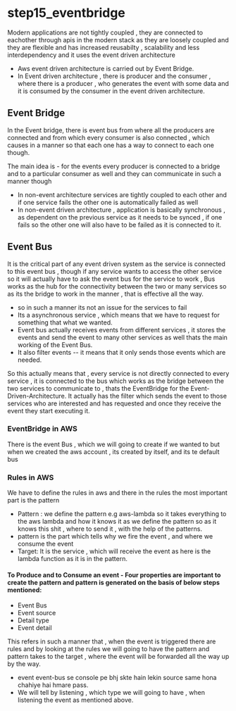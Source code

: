# step15_eventbridge

Modern applications are not tightly coupled , they are connected to eachother through apis in the modern stack as they are loosely coupled and they are flexible and has increased reusabilty , scalability and less interdependency and it uses the event driven architecture

- Aws event driven architecture is carried out by Event Bridge.
- In Event driven architecture , there is producer and the consumer , where there is a producer , who generates the event with some data and it is consumed by the consumer in the event driven architecture.

## Event Bridge

In the Event bridge, there is event bus from where all the producers are connected and from which every consumer is also connected , which causes in a manner so that each one has a way to connect to each one though.

The main idea is - for the events every producer is connected to a bridge and to a particular consumer as well and they can communicate in such a manner though

- In non-event architecture services are tightly coupled to each other and if one service fails the other one is automatically failed as well
- In non-event driven architecture , application is basically synchronous , as dependent on the previous service as it needs to be synced , if one fails so the other one will also have to be failed as it is connected to it.

## Event Bus

It is the critical part of any event driven system as the service is connected to this event bus , though if any service wants to access the other service so it will actually have to ask the event bus for the service to work , Bus works as the hub for the connectivity between the two or many services so as its the bridge to work in the manner , that is effective all the way.

- so in such a manner its not an issue for the services to fail
- Its a asynchronous service , which means that we have to request for something that what we wanted.
- Event bus actually receives events from different services , it stores the events and send the event to many other services as well thats the main working of the Event Bus.
- It also filter events -- it means that it only sends those events which are needed.

So this actually means that , every service is not directly connected to every service , it is connected to the bus which works as the bridge between the two services to communicate to , thats the EventBridge for the Event-Driven-Architecture. It actually has the filter which sends the event to those services who are interested and has requested and once they receive the event they start executing it.

### EventBridge in AWS

There is the event Bus , which we will going to create if we wanted to but when we created the aws account , its created by itself, and its te default bus

### Rules in AWS

We have to define the rules in aws and there in the rules the most important part is the pattern

- Pattern : we define the pattern e.g aws-lambda so it takes everything to the aws lambda and how it knows it as we define the pattern so as it knows this shit , where to send it , with the help of the patterns.
- pattern is the part which tells why we fire the event , and where we consume the event
- Target: It is the service , which will receive the event as here is the lambda function as it is in the pattern.

#### To Produce and to Consume an event - Four properties are important to create the pattern and pattern is generated on the basis of below steps mentioned:

- Event Bus
- Event source
- Detail type
- Event detail

This refers in such a manner that , when the event is triggered there are rules and by looking at the rules we will going to have the pattern and pattern takes to the target , where the event will be forwarded all the way up by the way.

- event event-bus se console pe bhj skte hain lekin source same hona chahiye hai hmare pass.
- We will tell by listening , which type we will going to have , when listening the event as mentioned above.
